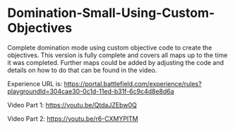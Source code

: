 # Domination-Small-Using-Custom-Objectives
Complete domination mode using custom objective code to create the objectives. This version is fully complete and covers all maps up to the time it was completed. Further maps could be added by adjusting the code and details on how to do that can be found in the video.

Experience URL is:
https://portal.battlefield.com/experience/rules?playgroundId=304cae30-0c1d-11ed-b31f-6c9c4d8e8d6a

Video Part 1:
https://youtu.be/QtdaJZEbw0Q

Video Part 2:
https://youtu.be/r6-CXMYPlTM
